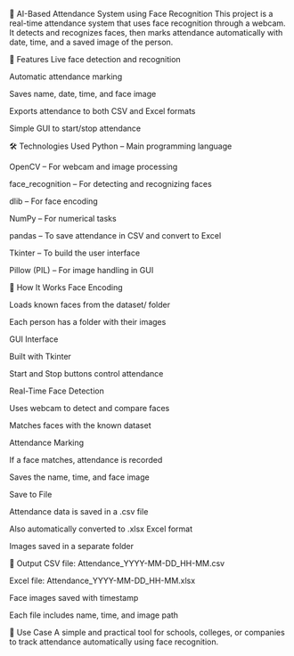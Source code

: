 🎯 AI-Based Attendance System using Face Recognition
This project is a real-time attendance system that uses face recognition through a webcam. It detects and recognizes faces, then marks attendance automatically with date, time, and a saved image of the person.

📌 Features
Live face detection and recognition

Automatic attendance marking

Saves name, date, time, and face image

Exports attendance to both CSV and Excel formats

Simple GUI to start/stop attendance

🛠️ Technologies Used
Python – Main programming language

OpenCV – For webcam and image processing

face_recognition – For detecting and recognizing faces

dlib – For face encoding

NumPy – For numerical tasks

pandas – To save attendance in CSV and convert to Excel

Tkinter – To build the user interface

Pillow (PIL) – For image handling in GUI

🧠 How It Works
Face Encoding

Loads known faces from the dataset/ folder

Each person has a folder with their images

GUI Interface

Built with Tkinter

Start and Stop buttons control attendance

Real-Time Face Detection

Uses webcam to detect and compare faces

Matches faces with the known dataset

Attendance Marking

If a face matches, attendance is recorded

Saves the name, time, and face image

Save to File

Attendance data is saved in a .csv file

Also automatically converted to .xlsx Excel format

Images saved in a separate folder

📁 Output
CSV file: Attendance_YYYY-MM-DD_HH-MM.csv

Excel file: Attendance_YYYY-MM-DD_HH-MM.xlsx

Face images saved with timestamp

Each file includes name, time, and image path

📌 Use Case
A simple and practical tool for schools, colleges, or companies to track attendance automatically using face recognition. 
